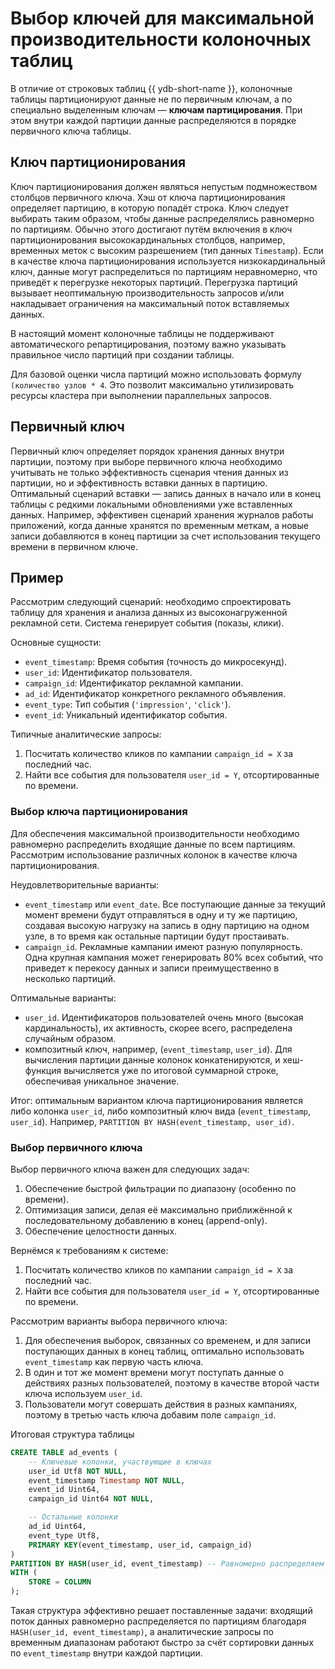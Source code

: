 # Выбор ключей для максимальной производительности колоночных таблиц

В отличие от строковых таблиц {{ ydb-short-name }}, колоночные таблицы партиционируют данные не по первичным ключам, а по специально выделенным ключам — **ключам партицирования**. При этом внутри каждой партиции данные распределяются в порядке первичного ключа таблицы.

## Ключ партиционирования

Ключ партиционирования должен являться непустым подмножеством столбцов первичного ключа. Хэш от ключа партиционирования определяет партицию, в которую попадёт строка. Ключ следует выбирать таким образом, чтобы данные распределялись равномерно по партициям. Обычно этого достигают путём включения в ключ партиционирования высококардинальных столбцов, например, временных меток с высоким разрешением (тип данных `Timestamp`). Если в качестве ключа партиционирования используется низкокардинальный ключ, данные могут распределиться по партициям неравномерно, что приведёт к перегрузке некоторых партиций. Перегрузка партиций вызывает неоптимальную производительность запросов и/или накладывает ограничения на максимальный поток вставляемых данных.

В настоящий момент колоночные таблицы не поддерживают автоматического репартицирования, поэтому важно указывать правильное число партиций при создании таблицы.

Для базовой оценки числа партиций можно использовать формулу `(количество узлов * 4`. Это позволит максимально утилизировать ресурсы кластера при выполнении параллельных запросов.

## Первичный ключ

Первичный ключ определяет порядок хранения данных внутри партиции, поэтому при выборе первичного ключа необходимо учитывать не только эффективность сценария чтения данных из партиции, но и эффективность вставки данных в партицию. Оптимальный сценарий вставки — запись данных в начало или в конец таблицы с редкими локальными обновлениями уже вставленных данных. Например, эффективен сценарий хранения журналов работы приложений, когда данные хранятся по временным меткам, а новые записи добавляются в конец партиции за счет использования текущего времени в первичном ключе.

## Пример

Рассмотрим следующий сценарий: необходимо спроектировать таблицу для хранения и анализа данных из высоконагруженной рекламной сети. Система генерирует события (показы, клики).

Основные сущности:

- `event_timestamp`: Время события (точность до микросекунд).
- `user_id`: Идентификатор пользователя.
- `campaign_id`: Идентификатор рекламной кампании.
- `ad_id`: Идентификатор конкретного рекламного объявления.
- `event_type`: Тип события (`'impression'`, `'click'`).
- `event_id`: Уникальный идентификатор события.

Типичные аналитические запросы:

1. Посчитать количество кликов по кампании `campaign_id = X` за последний час.
2. Найти все события для пользователя `user_id = Y`, отсортированные по времени.

### Выбор ключа партиционирования

Для обеспечения максимальной производительности необходимо равномерно распределить входящие данные по всем партициям.
Рассмотрим использование различных колонок в качестве ключа партиционирования.

Неудовлетворительные варианты:

- `event_timestamp` или `event_date`. Все поступающие данные за текущий момент времени будут отправляться в одну и ту же партицию, создавая высокую нагрузку на запись в одну партицию на одном узле, в то время как остальные партиции будут простаивать.
- `campaign_id`. Рекламные кампании имеют разную популярность. Одна крупная кампания может генерировать 80% всех событий, что приведет к перекосу данных и записи преимущественно в несколько партиций.

Оптимальные варианты:

- `user_id`. Идентификаторов пользователей очень много (высокая кардинальность), их активность, скорее всего, распределена случайным образом.
- композитный ключ, например, (`event_timestamp`, `user_id`). Для вычисления партиции данные колонок конкатенируются, и хеш-функция вычисляется уже по итоговой суммарной строке, обеспечивая уникальное значение.

Итог: оптимальным вариантом ключа партиционирования является либо колонка `user_id`, либо композитный ключ вида (`event_timestamp`, `user_id`).
Например, `PARTITION BY HASH(event_timestamp, user_id)`.

### Выбор первичного ключа

Выбор первичного ключа важен для следующих задач:

1. Обеспечение быстрой фильтрации по диапазону (особенно по времени).
2. Оптимизация записи, делая её максимально приближённой к последовательному добавлению в конец (append-only).
3. Обеспечение целостности данных.

Вернёмся к требованиям к системе:

1. Посчитать количество кликов по кампании `campaign_id = X` за последний час.
2. Найти все события для пользователя `user_id = Y`, отсортированные по времени.

Рассмотрим варианты выбора первичного ключа:

1. Для обеспечения выборок, связанных со временем, и для записи поступающих данных в конец таблиц, оптимально использовать `event_timestamp` как первую часть ключа.
2. В один и тот же момент времени могут поступать данные о действиях разных пользователей, поэтому в качестве второй части ключа используем `user_id`.
3. Пользователи могут совершать действия в разных кампаниях, поэтому в третью часть ключа добавим поле `campaign_id`.

Итоговая структура таблицы

```sql
CREATE TABLE ad_events (
    -- Ключевые колонки, участвующие в ключах
    user_id Utf8 NOT NULL,
    event_timestamp Timestamp NOT NULL,
    event_id Uint64,
    campaign_id Uint64 NOT NULL,

    -- Остальные колонки
    ad_id Uint64,
    event_type Utf8,
    PRIMARY KEY(event_timestamp, user_id, campaign_id)
)
PARTITION BY HASH(user_id, event_timestamp) -- Равномерно распределяем данные
WITH (
    STORE = COLUMN
);
```

Такая структура эффективно решает поставленные задачи: входящий поток данных равномерно распределяется по партициям благодаря `HASH(user_id, event_timestamp)`, а аналитические запросы по временным диапазонам работают быстро за счёт сортировки данных по `event_timestamp` внутри каждой партиции.
